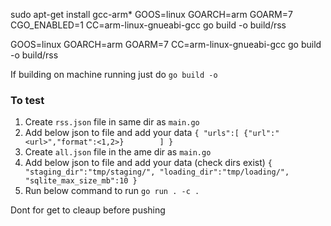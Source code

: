
sudo apt-get install gcc-arm*
GOOS=linux GOARCH=arm GOARM=7 CGO_ENABLED=1 CC=arm-linux-gnueabi-gcc go build -o build/rss

GOOS=linux GOARCH=arm GOARM=7 CC=arm-linux-gnueabi-gcc go build -o build/rss

If building on machine running just do `go build -o`

### To test
1. Create `rss.json` file in same dir as `main.go`
2. Add below json to file and add your data 
`
{
    "urls":[
        {"url":"<url>","format":<1,2>}       
    ]
}
`
3. Create `all.json` file in the ame dir as `main.go`
4. Add below json to file and add your data (check dirs exist)
`
{
    "staging_dir":"tmp/staging/",
    "loading_dir":"tmp/loading/",
    "sqlite_max_size_mb":10
}
`
6. Run below command to run
`go run . -c .`

Dont for get to cleaup before pushing